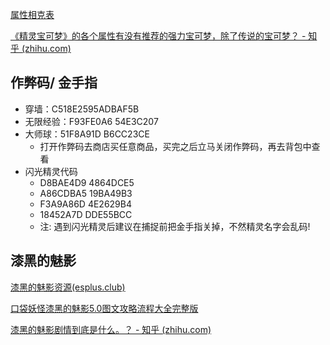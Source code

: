 [属性相克表](https://wiki.52poke.com/wiki/属性相克表)

[《精灵宝可梦》的各个属性有没有推荐的强力宝可梦，除了传说的宝可梦？ - 知乎 (zhihu.com)](https://www.zhihu.com/question/263981638)

## 作弊码/ 金手指

- 穿墙：C518E2595ADBAF5B
- 无限经验：F93FE0A6 54E3C207
- 大师球：51F8A91D B6CC23CE
    - 打开作弊码去商店买任意商品，买完之后立马关闭作弊码，再去背包中查看
- 闪光精灵代码
    - D8BAE4D9 4864DCE5
    - A86CDBA5 19BA49B3
    - F3A9A86D 4E2629B4
    - 18452A7D DDE55BCC
    - 注: 遇到闪光精灵后建议在捕捉前把金手指关掉，不然精灵名字会乱码!

## 漆黑的魅影

[漆黑的魅影资源(esplus.club)](https://ep.esplus.club/)

[口袋妖怪漆黑的魅影5.0图文攻略流程大全完整版](https://www.66game.cn/news/406172/)

[ 漆黑的魅影剧情到底是什么。？ - 知乎 (zhihu.com)](https://www.zhihu.com/question/46998980)



